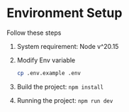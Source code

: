 # Environment Setup

Follow these steps

1. System requirement: Node v^20.15
2. Modify Env variable

    ```bash
    cp .env.example .env
    ```

3. Build the project: `npm install`
4. Running the project: `npm run dev`
